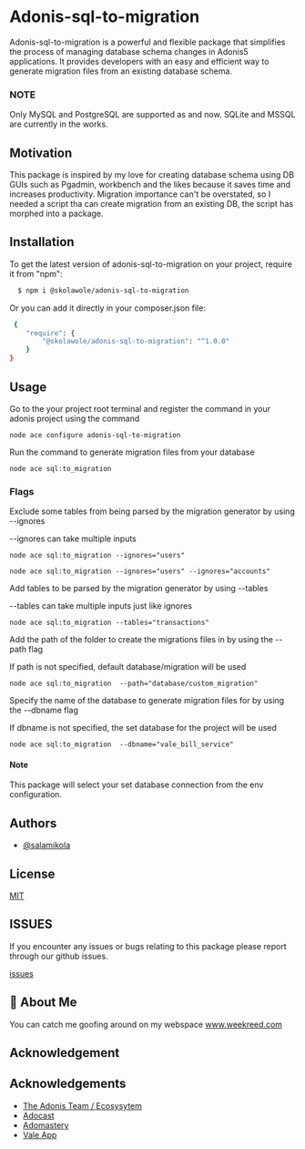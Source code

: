 
# Adonis-sql-to-migration

Adonis-sql-to-migration is a powerful and flexible package that simplifies the process of managing database schema changes in Adonis5 applications. It provides developers with an easy and efficient way to generate migration files from an existing database schema.


### NOTE
Only MySQL and PostgreSQL are supported as and now. SQLite and MSSQL are currently in the works.



## Motivation

This package is inspired by my love for creating database schema using DB GUIs such as Pgadmin, workbench and the likes because it saves time and increases productivity. Migration importance can't be overstated, so I needed a script tha can create migration from an existing DB, the script has morphed into a package.
## Installation


To get the latest version of adonis-sql-to-migration on your project, require it from "npm":

```bash
  $ npm i @skolawole/adonis-sql-to-migration
```
    
Or you can add it directly in your composer.json file:

```bash
 {
    "require": {
        "@skolawole/adonis-sql-to-migration": "^1.0.0"
    }
}
```
## Usage


Go to the your project root terminal and register the command in your adonis project using the command 

```
node ace configure adonis-sql-to-migration

```

Run the command to generate migration files from your database

```
node ace sql:to_migration

```

### Flags

Exclude some tables from being parsed by the migration generator by using --ignores

--ignores can take multiple inputs

```
node ace sql:to_migration --ignores="users"

```

```
node ace sql:to_migration --ignores="users" --ignores="accounts"

```


Add tables to be parsed by the migration generator by using --tables

--tables can take multiple inputs just like ignores

```
node ace sql:to_migration --tables="transactions"

```


Add the path of the folder to create the migrations files in by using the --path flag

If path is not specified, default database/migration will be used

```
node ace sql:to_migration  --path="database/custom_migration"

```

Specify the name of the database to generate migration files for by using the --dbname flag 

If dbname is not specified, the set database for the project will be used

```
node ace sql:to_migration  --dbname="vale_bill_service"

```

#### Note

This package will select your set database connection from the env configuration.

## Authors

- [@salamikola](https://www.github.com/salamikola)

## License

[MIT](https://choosealicense.com/licenses/mit/)
## ISSUES

If you encounter any issues or bugs relating to this package please report through our github issues.

[issues](https://github.com/salamikola/sql-to-adonis-migration/issues)

## 🚀 About Me
You can catch me goofing around on my webspace www.weekreed.com
## Acknowledgement

## Acknowledgements

 - [The Adonis Team / Ecosysytem](https://adonisjs.com/)
 - [Adocast](https://adocasts.com/)
 - [Adomastery](https://adonismastery.com/)
 - [Vale App](https://vale.ng)